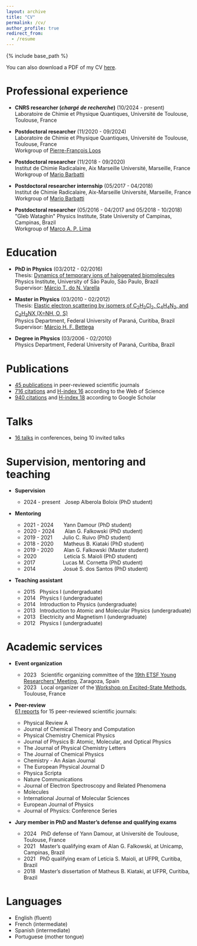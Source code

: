 ```yaml
---
layout: archive
title: "CV"
permalink: /cv/
author_profile: true
redirect_from:
  - /resume
---
```


{% include base_path %}

You can also download a PDF of my CV [here](http://kossoski.github.io/files/CV.pdf).

Professional experience
======

* **CNRS researcher (_chargé de recherche_)** (10/2024 - present) \
Laboratoire de Chimie et Physique Quantiques, Université de Toulouse, Toulouse, France

* **Postdoctoral researcher** (11/2020 - 09/2024) \
Laboratoire de Chimie et Physique Quantiques, Université de Toulouse, Toulouse, France \
Workgroup of [Pierre-François Loos](https://pfloos.github.io/WEB_LOOS/)

* **Postdoctoral researcher** (11/2018 - 09/2020) \
Institut de Chimie Radicalaire, Aix Marseille Université, Marseille, France \
Workgroup of [Mario Barbatti](https://barbatti.org/)

* **Postdoctoral researcher internship** (05/2017 - 04/2018) \
Institut de Chimie Radicalaire, Aix-Marseille Université, Marseille, France \
Workgroup of [Mario Barbatti](https://barbatti.org/)

* **Postdoctoral researcher** (05/2016 - 04/2017 and 05/2018 - 10/2018) \
"Gleb Wataghin" Physics Institute, State University of Campinas, Campinas, Brazil \
Workgroup of [Marco A. P. Lima](https://sites.ifi.unicamp.br/maplima/en/)

Education
======

* **PhD in Physics** (03/2012 - 02/2016) \
Thesis: [Dynamics of temporary ions of halogenated biomolecules](http://kossoski.github.io/files/PhD_thesis.pdf) \
Physics Institute, University of São Paulo, São Paulo, Brazil \
Supervisor: [Márcio T. do N. Varella](http://fig.if.usp.br/~mvarella/)

* **Master in Physics** (03/2010 - 02/2012) \
Thesis: [Elastic electron scattering by isomers of C<sub>2</sub>H<sub>2</sub>Cl<sub>2</sub>, C<sub>4</sub>H<sub>4</sub>N<sub>2</sub>, and C<sub>3</sub>H<sub>3</sub>NX (X=NH, O, S)](http://kossoski.github.io/files/MSc_thesis.pdf)\
Physics Department, Federal University of Paraná, Curitiba, Brazil \
Supervisor: [Márcio H. F. Bettega](https://fisica.ufpr.br/bettega/)

* **Degree in Physics** (03/2006 - 02/2010) \
Physics Department, Federal University of Paraná, Curitiba, Brazil

Publications
======

* [45 publications](https://kossoski.github.io/publications/) in peer-reviewed scientific journals
* [716 citations](https://www.webofscience.com/wos/author/record/47997303) and [H-index 16](https://www.webofscience.com/wos/author/record/47997303) according to the Web of Science
* [940 citations](https://scholar.google.com/citations?user=EJNA6n4AAAAJ&hl=en) and [H-index 18](https://scholar.google.com/citations?user=EJNA6n4AAAAJ&hl=en) according to Google Scholar

Talks
======

* [16 talks](https://kossoski.github.io/talks/) in conferences, being 10 invited talks

Supervision, mentoring and teaching
======

* **Supervision**
  * 2024 - present &nbsp; Josep Alberola Boloix (PhD student)

* **Mentoring**
  * 2021 - 2024 &nbsp;&nbsp;&nbsp;&nbsp;&nbsp; Yann Damour (PhD student)
  * 2020 - 2024 &nbsp;&nbsp;&nbsp;&nbsp;&nbsp; Alan G. Falkowski (PhD student)
  * 2019 - 2021 &nbsp;&nbsp;&nbsp;&nbsp;&nbsp; Julio C. Ruivo (PhD student)
  * 2018 - 2020 &nbsp;&nbsp;&nbsp;&nbsp;&nbsp; Matheus B. Kiataki (PhD student)
  * 2019 - 2020 &nbsp;&nbsp;&nbsp;&nbsp;&nbsp; Alan G. Falkowski (Master student)
  * 2020 &nbsp;&nbsp;&nbsp;&nbsp;&nbsp;&nbsp;&nbsp;&nbsp;&nbsp;&nbsp;&nbsp;&nbsp;&nbsp;&nbsp;&nbsp;&nbsp;&nbsp; Leticia S. Maioli (PhD student)
  * 2017 &nbsp;&nbsp;&nbsp;&nbsp;&nbsp;&nbsp;&nbsp;&nbsp;&nbsp;&nbsp;&nbsp;&nbsp;&nbsp;&nbsp;&nbsp;&nbsp;&nbsp; Lucas M. Cornetta (PhD student)
  * 2014 &nbsp;&nbsp;&nbsp;&nbsp;&nbsp;&nbsp;&nbsp;&nbsp;&nbsp;&nbsp;&nbsp;&nbsp;&nbsp;&nbsp;&nbsp;&nbsp;&nbsp; Josué S. dos Santos (PhD student)

* **Teaching assistant**
  * 2015 &nbsp; Physics I (undergraduate)
  * 2014 &nbsp; Physics I (undergraduate)
  * 2014 &nbsp; Introduction to Physics (undergraduate)
  * 2013 &nbsp; Introduction to Atomic and Molecular Physics (undergraduate)
  * 2013 &nbsp; Electricity and Magnetism I (undergraduate)
  * 2012 &nbsp; Physics I (undergraduate)

Academic services
======

* **Event organization**
  * 2023 &nbsp; Scientific organizing committee of the [19th ETSF Young Researchers’ Meeting](https://www.etsfyrm2023.com/), Zaragoza, Spain
  * 2023 &nbsp; Local organizer of the [Workshop on Excited-State Methods](https://pfloos.github.io/PTEROSOR_midterm_workshop/), Toulouse, France

* **Peer-review** \
  [61 reports](https://orcid.org/0000-0002-1627-7093) for 15 peer-reviewed scientific journals:
  * Physical Review A
  * Journal of Chemical Theory and Computation
  * Physical Chemistry Chemical Physics
  * Journal of Physics B: Atomic, Molecular, and Optical Physics
  * The Journal of Physical Chemistry Letters
  * The Journal of Chemical Physics
  * Chemistry - An Asian Journal
  * The European Physical Journal D
  * Physica Scripta
  * Nature Communications
  * Journal of Electron Spectroscopy and Related Phenomena
  * Molecules
  * International Journal of Molecular Sciences
  * European Journal of Physics
  * Journal of Physics: Conference Series

* **Jury member in PhD and Master’s defense and qualifying exams**
  * 2024 &nbsp; PhD defense of Yann Damour, at Université de Toulouse, Toulouse, France
  * 2021 &nbsp; Master’s qualifying exam of Alan G. Falkowski, at Unicamp, Campinas, Brazil
  * 2021 &nbsp; PhD qualifying exam of Letícia S. Maioli, at UFPR, Curitiba, Brazil
  * 2018 &nbsp; Master’s dissertation of Matheus B. Kiataki, at UFPR, Curitiba, Brazil

Languages
======

* English (fluent)
* French (intermediate)
* Spanish (intermediate)
* Portuguese (mother tongue)

